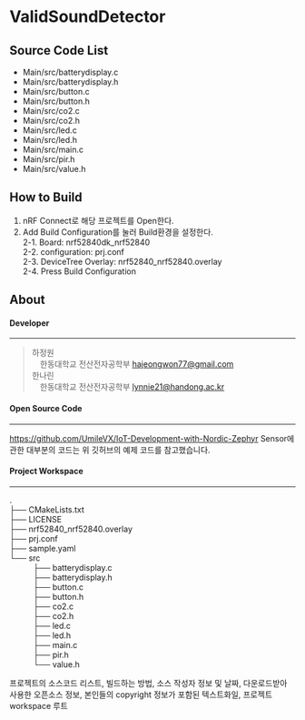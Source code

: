 # ValidSoundDetector

## Source Code List
- Main/src/batterydisplay.c
- Main/src/batterydisplay.h
- Main/src/button.c
- Main/src/button.h
- Main/src/co2.c
- Main/src/co2.h
- Main/src/led.c
- Main/src/led.h
- Main/src/main.c
- Main/src/pir.h
- Main/src/value.h

## How to Build
1. nRF Connect로 해당 프로젝트를 Open한다.
2. Add Build Configuration를 눌러 Build환경을 설정한다.   
2-1. Board: nrf52840dk_nrf52840   
2-2. configuration: prj.conf   
2-3. DeviceTree Overlay: nrf52840_nrf52840.overlay   
2-4. Press Build Configuration   

## About
#### Developer
****
>하정원   
>&emsp;한동대학교 전산전자공학부 hajeongwon77@gmail.com   
>한나린   
>&emsp;한동대학교 전산전자공학부 lynnie21@handong.ac.kr   
#### Open Source Code
****
https://github.com/UmileVX/IoT-Development-with-Nordic-Zephyr
Sensor에 관한 대부분의 코드는 위 깃허브의 예제 코드를 참고했습니다.
#### Project Workspace
****
.   
├── CMakeLists.txt   
├── LICENSE   
├── nrf52840_nrf52840.overlay   
├── prj.conf   
├── sample.yaml   
└── src   
&emsp;&emsp;&emsp;├── batterydisplay.c   
&emsp;&emsp;&emsp;├── batterydisplay.h   
&emsp;&emsp;&emsp;├── button.c   
&emsp;&emsp;&emsp;├── button.h   
&emsp;&emsp;&emsp;├── co2.c   
&emsp;&emsp;&emsp;├── co2.h   
&emsp;&emsp;&emsp;├── led.c   
&emsp;&emsp;&emsp;├── led.h   
&emsp;&emsp;&emsp;├── main.c   
&emsp;&emsp;&emsp;├── pir.h   
&emsp;&emsp;&emsp;└── value.h   

프로젝트의 소스코드 리스트, 빌드하는 방법, 소스 작성자 정보 및 날짜, 다운로드받아 사용한 오픈소스 정보, 본인들의 copyright 정보가 포함된 텍스트화일, 프로젝트 workspace 루트